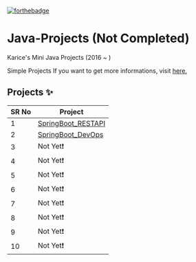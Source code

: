 <!-- ALL-CONTRIBUTORS-BADGE:START - Do not remove or modify this section -->

[![forthebadge](https://forthebadge.com/images/badges/made-with-java.svg)](https://forthebadge.com)

# Java-Projects (Not Completed)

Karice's Mini Java Projects (2016 ~ ) 

Simple Projects If you want to get more informations, visit [here.](https://karice.tistory.com/)


## Projects ✨

SR No   | Project 
--- | --- 
1 | [SpringBoot_RESTAPI](https://github.com/kl529/Java_Projects/tree/main/02.%20SpringBoot_RESTAPI)
2 | [SpringBoot_DevOps](https://github.com/Deloud)
3 | Not Yet❗
4 | Not Yet❗
5 | Not Yet❗
6 | Not Yet❗
7 | Not Yet❗
8 | Not Yet❗
9 | Not Yet❗
10 | Not Yet❗
